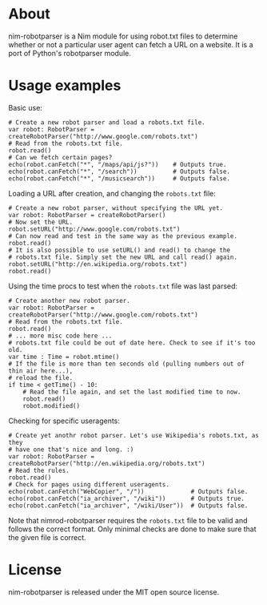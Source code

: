About
=====

nim-robotparser is a Nim module for using robot.txt files to determine whether or not a particular user agent can fetch a URL on a website. It is a port of Python's robotparser module.

Usage examples
==============

Basic use:

    # Create a new robot parser and load a robots.txt file.
    var robot: RobotParser = createRobotParser("http://www.google.com/robots.txt")
    # Read from the robots.txt file.
    robot.read()
    # Can we fetch certain pages?
    echo(robot.canFetch("*", "/maps/api/js?"))    # Outputs true.
    echo(robot.canFetch("*", "/search"))          # Outputs false.
    echo(robot.canFetch("*", "/musicsearch"))     # Outputs false.

Loading a URL after creation, and changing the ``robots.txt`` file:
    
    # Create a new robot parser, without specifying the URL yet.
    var robot: RobotParser = createRobotParser()
    # Now set the URL.
    robot.setURL("http://www.google.com/robots.txt")
    # Can now read and test in the same way as the previous example.
    robot.read()
    # It is also possible to use setURL() and read() to change the
    # robots.txt file. Simply set the new URL and call read() again.
    robot.setURL("http://en.wikipedia.org/robots.txt")
    robot.read()

Using the time procs to test when the ``robots.txt`` file was last parsed:
  
    # Create another new robot parser.
    var robot: RobotParser = createRobotParser("http://www.google.com/robots.txt")
    # Read from the robots.txt file.
    robot.read()
    # ... more misc code here ...
    # robots.txt file could be out of date here. Check to see if it's too old.
    var time : Time = robot.mtime()
    # If the file is more than ten seconds old (pulling numbers out of thin air here...),
    # reload the file.
    if time < getTime() - 10:
        # Read the file again, and set the last modified time to now.
        robot.read()
        robot.modified()

Checking for specific useragents:

    # Create yet anothr robot parser. Let's use Wikipedia's robots.txt, as they
    # have one that's nice and long. :)
    var robot: RobotParser = createRobotParser("http://en.wikipedia.org/robots.txt")
    # Read the rules.
    robot.read()
    # Check for pages using different useragents.
    echo(robot.canFetch("WebCopier", "/"))             # Outputs false.
    echo(robot.canFetch("ia_archiver", "/wiki"))       # Outputs true.
    echo(robot.canFetch("ia_archiver", "/wiki/User"))  # Outputs false.
    
Note that nimrod-robotparser requires the ``robots.txt`` file to be valid and follows the
correct format. Only minimal checks are done to make sure that the given file is correct.

License
=======

nim-robotparser is released under the MIT open source license.
